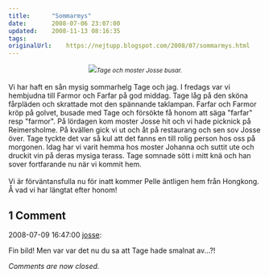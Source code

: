 ```yaml
---
title:		"Sommarmys"
date:		2008-07-06 23:07:00
updated:	2008-11-13 08:16:35
tags: 	
originalUrl:	https://nejtupp.blogspot.com/2008/07/sommarmys.html
---
```


<div style="text-align: center;"><img src="../../../../img/Tage%26Josse.jpg"><span style="font-size:85%;"><span style="font-style: italic;">Tage och moster Josse busar.</span></span><br></div><br>Vi har haft en sån mysig sommarhelg Tage och jag. I fredags var vi hembjudna till Farmor och Farfar på god middag. Tage låg på den sköna fårpläden och skrattade mot den spännande taklampan. Farfar och Farmor kröp på golvet, busade med Tage och försökte få honom att säga "farfar" resp "farmor". På lördagen kom moster Josse hit och vi hade picknick på Reimersholme. På kvällen gick vi ut och åt på restaurang och sen sov Josse över. Tage tyckte det var så kul att det fanns en till rolig person hos oss på morgonen. Idag har vi varit hemma hos moster Johanna och suttit ute och druckit vin på deras mysiga terass. Tage somnade sött i mitt knä och han sover fortfarande nu när vi kommit hem.<br><br>Vi är förväntansfulla nu för inatt kommer Pelle äntligen hem från Hongkong. Å vad vi har längtat efter honom!

<div class="comments">
	<div class="comments-header"><h2>1 Comment</h2></div>
	<div class="comments-body">
			<div class="comment" id="comment-5380317907156201314">
				<p class="comment-header">
					<date datetime="2008-07-09T16:47:00.000+02:00">2008-07-09 16:47:00</date> 
					<a href="https://www.blogger.com/profile/15020890696656544453" rel="nofollow">josse</a>:
				</p>
				<div class="comment-content"><p>Fin bild! Men var var det nu du sa att Tage hade smalnat av...?!</p></div>
				<div class="comment-footer"></div>
			</div></div>
	<p class="comments-footer"><em>Comments are now closed.</em></p>
</div>